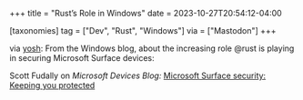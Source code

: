 +++
title = "Rust’s Role in Windows"
date = 2023-10-27T20:54:12-04:00

[taxonomies]
tag = ["Dev", "Rust", "Windows"]
via = ["Mastodon"]
+++

via [yosh](https://toot.yosh.is/@yosh/111308376437746862): From the Windows blog, about the increasing role @rust is playing in securing Microsoft Surface devices: 

<!-- more -->

Scott Fudally on _Microsoft Devices Blog:_ [Microsoft Surface security: Keeping you protected](https://blogs.windows.com/devices/2023/10/25/microsoft-surface-security-keeping-you-protected/)
